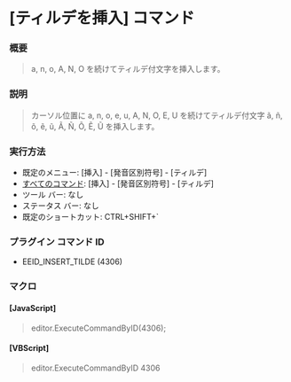 # \[ティルデを挿入\] コマンド

### 概要

> a, n, o, A, N, O を続けてティルデ付文字を挿入します。

### 説明

> カーソル位置に a, n, o, e, u, A, N, O, E, U を続けてティルデ付文字 ã, ñ, õ, ẽ, ũ, Ã, Ñ, Õ, Ẽ, Ũ を挿入します。

### 実行方法

- 既定のメニュー: \[挿入\] \- \[発音区別符号\] \- \[ティルデ\]
- [すべてのコマンド](../../glossary/allcommands): \[挿入\] \- \[発音区別符号\] \- \[ティルデ\]
- ツール バー: なし
- ステータス バー: なし
- 既定のショートカット: CTRL+SHIFT+\`

### プラグイン コマンド ID

- EEID\_INSERT\_TILDE (4306)

### マクロ

#### \[JavaScript\]

> editor.ExecuteCommandByID(4306);

#### \[VBScript\]

> editor.ExecuteCommandByID 4306